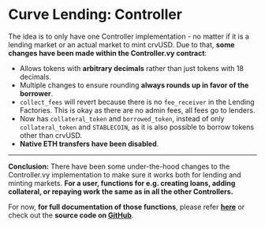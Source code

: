 <h1>Curve Lending: Controller</h1>

The idea is to only have one Controller implementation - no matter if it is a lending market or an actual market to mint crvUSD. Due to that, **some changes have been made within the Controller.vy contract**:

- Allows tokens with **arbitrary decimals** rather than just tokens with 18 decimals.
- Multiple changes to ensure rounding **always rounds up in favor of the borrower**.
- `collect_fees` will revert because there is no `fee_receiver` in the Lending Factories. This is okay as there are no admin fees, all fees go to lenders.
- Now has `collateral_token` and `borrowed_token`, instead of only `collateral_token` and `STABLECOIN`, as it is also possible to borrow tokens other than crvUSD.
- **Native ETH transfers have been disabled**.

---

**Conclusion:** There have been some under-the-hood changes to the Controller.vy implementation to make sure it works both for lending and minting markets. **For a user, functions for e.g. creating loans, adding collateral, or repaying work the same as in all the other Controllers.**

For now, **for full documentation of those functions**, please refer [**here**](../../crvUSD/controller.md) or check out the **source code on [GitHub](https://github.com/curvefi/curve-stablecoin/blob/lending/contracts/Controller.vy)**.
